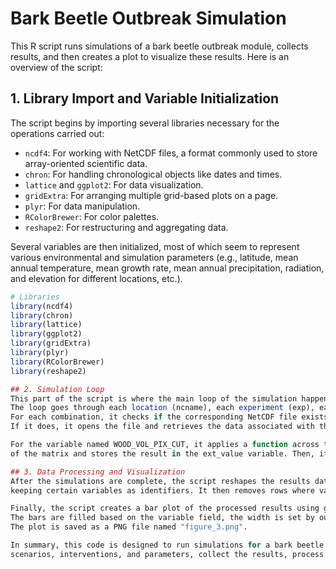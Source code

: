 # Bark Beetle Outbreak Simulation

This R script runs simulations of a bark beetle outbreak module, collects results, and then creates a plot to visualize these results. Here is an overview of the script:

## 1. Library Import and Variable Initialization

The script begins by importing several libraries necessary for the operations carried out:

- `ncdf4`: For working with NetCDF files, a format commonly used to store array-oriented scientific data.
- `chron`: For handling chronological objects like dates and times.
- `lattice` and `ggplot2`: For data visualization.
- `gridExtra`: For arranging multiple grid-based plots on a page.
- `plyr`: For data manipulation.
- `RColorBrewer`: For color palettes.
- `reshape2`: For restructuring and aggregating data.

Several variables are then initialized, most of which seem to represent various environmental and simulation parameters (e.g., latitude, mean annual temperature, mean growth rate, mean annual precipitation, radiation, and elevation for different locations, etc.).

```r
# Libraries
library(ncdf4)  
library(chron)  
library(lattice)  
library(ggplot2)  
library(gridExtra)  
library(plyr)  
library(RColorBrewer)  
library(reshape2)  

## 2. Simulation Loop
This part of the script is where the main loop of the simulation happens. 
The loop goes through each location (ncname), each experiment (exp), each intervention (int), and each file (file). 
For each combination, it checks if the corresponding NetCDF file exists. 
If it does, it opens the file and retrieves the data associated with the variable names present in the file, excluding the first three variables.

For the variable named WOOD_VOL_PIX_CUT, it applies a function across the second dimension (columns) 
of the matrix and stores the result in the ext_value variable. Then, it calculates cumsum(seqBPI)[period] and statel for different conditions.

## 3. Data Processing and Visualization
After the simulations are complete, the script reshapes the results data using the melt function from the reshape2 library, 
keeping certain variables as identifiers. It then removes rows where value equals 0.

Finally, the script creates a bar plot of the processed results using ggplot2. 
The bars are filled based on the variable field, the width is set by outbreak_int, and the plot is faceted by MAT+Fluxnet_Site~wind. 
The plot is saved as a PNG file named "figure_3.png".

In summary, this code is designed to run simulations for a bark beetle outbreak model across different sites, 
scenarios, interventions, and parameters, collect the results, process the data, and create a plot to visualize the results.
